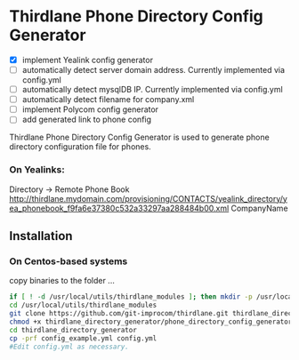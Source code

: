 # Thirdlane Phone Directory Config Generator


- [x] implement Yealink config generator
- [ ] automatically detect server domain address. Currently implemented via config.yml
- [ ] automatically detect mysqlDB IP. Currently implemented via config.yml
- [ ] automatically detect filename for company.xml
- [ ] implement Polycom config generator
- [ ] add generated link to phone config

Thirdlane Phone Directory Config Generator is used to generate phone directory configuration file for phones.

### On Yealinks:
Directory -> Remote Phone Book
http://thirdlane.mydomain.com/provisioning/CONTACTS/yealink_directory/yea_phonebook_f9fa6e37380c532a33297aa288484b00.xml CompanyName

## Installation

### On Centos-based systems

copy binaries to the folder ...

``` bash
if [ ! -d /usr/local/utils/thirdlane_modules ]; then mkdir -p /usr/local/utils/thirdlane_modules; fi
cd /usr/local/utils/thirdlane_modules
git clone https://github.com/git-improcom/thirdlane.git thirdlane_directory_generator
chmod +x thirdlane_directory_generator/phone_directory_config_generator
cd thirdlane_directory_generator
cp -prf config_example.yml config.yml
#Edit config.yml as necessary.
```
